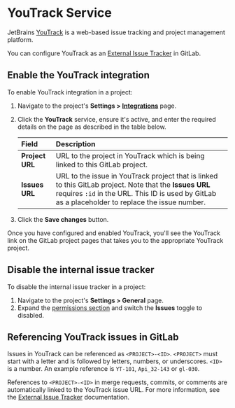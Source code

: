 # YouTrack Service

JetBrains [YouTrack](https://www.jetbrains.com/help/youtrack/standalone/YouTrack-Documentation.html) is a web-based issue tracking and project management platform.

You can configure YouTrack as an [External Issue Tracker](../../../integration/external-issue-tracker.md) in GitLab.

## Enable the YouTrack integration

To enable YouTrack integration in a project:

1. Navigate to the project's **Settings > [Integrations](overview.md#accessing-integrations)** page.
1. Click the **YouTrack** service, ensure it's active, and enter the required details on the page as described in the table below.

    | Field           | Description                                                                                                                                                                                                 |
    |:----------------|:------------------------------------------------------------------------------------------------------------------------------------------------------------------------------------------------------------|
    | **Project URL** | URL to the project in YouTrack which is being linked to this GitLab project.                                                                                                                                |
    | **Issues URL**  | URL to the issue in YouTrack project that is linked to this GitLab project. Note that the **Issues URL** requires `:id` in the URL. This ID is used by GitLab as a placeholder to replace the issue number. |

1. Click the **Save changes** button.

Once you have configured and enabled YouTrack, you'll see the YouTrack link on the GitLab project pages that takes you to the appropriate YouTrack project.

## Disable the internal issue tracker

To disable the internal issue tracker in a project:

1. Navigate to the project's **Settings > General** page.
1. Expand the [permissions section](../settings/index.md#sharing-and-permissions) and switch the **Issues** toggle to disabled.

## Referencing YouTrack issues in GitLab

Issues in YouTrack can be referenced as `<PROJECT>-<ID>`. `<PROJECT>`
must start with a letter and is followed by letters, numbers, or underscores.
`<ID>` is a number. An example reference is `YT-101`, `Api_32-143` or `gl-030`.

References to `<PROJECT>-<ID>` in merge requests, commits, or comments are automatically linked to the YouTrack issue URL.
For more information, see the [External Issue Tracker](../../../integration/external-issue-tracker.md) documentation.
